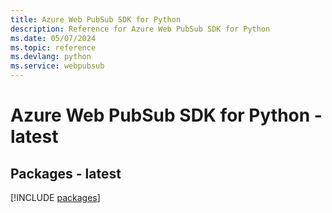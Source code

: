 ```yaml
---
title: Azure Web PubSub SDK for Python
description: Reference for Azure Web PubSub SDK for Python
ms.date: 05/07/2024
ms.topic: reference
ms.devlang: python
ms.service: webpubsub
---
```

# Azure Web PubSub SDK for Python - latest
## Packages - latest
[!INCLUDE [packages](web-pubsub-index.md)]
